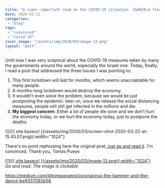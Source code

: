 ```yaml
---
title: "A super-important read on the COVID-19 situation. I&#039;m finally convinced"
date: 2020-03-22
categories: 
 - "blog"
tags: 
 - "convinced"
 - "covid-19"
cover_image: "/assets/img/2020/03/image-13.png"
layout: "post"
---
```


Until now I was very sceptical about the COVID-19 measures taken by many the governments around the world, especially the Israeli one. Today, finally, I read a post that addressed the three issues I was pointing to:

1. This first lockdown will last for months, which seems unacceptable for many people.  
2. A months-long lockdown would destroy the economy.  
3. It wouldn’t even solve the problem, because we would be just postponing the epidemic: later on, once we release the social distancing measures, people will still get infected in the millions and die.  
4. **My biggest concern**: Either a lot of people die soon and we don’t hurt the economy today, or we hurt the economy today, just to postpone the deaths.

![]({{ site.baseurl }}/assets/img/2020/03/screen-shot-2020-03-22-at-15.45.07.png){:width="1024"}

There's no point rephrasing here the original post,[ just go and read it](https://medium.com/@tomaspueyo/coronavirus-the-hammer-and-the-dance-be9337092b56). I'm convinced. Thank you,  Tomas Pueyo

[![]({{ site.baseurl }}/assets/img/2020/03/image-13.png){:width="1024"}](https://medium.com/@tomaspueyo/coronavirus-the-hammer-and-the-dance-be9337092b56)  
*Go and read. The image is clickable*

<https://medium.com/@tomaspueyo/coronavirus-the-hammer-and-the-dance-be9337092b56>
